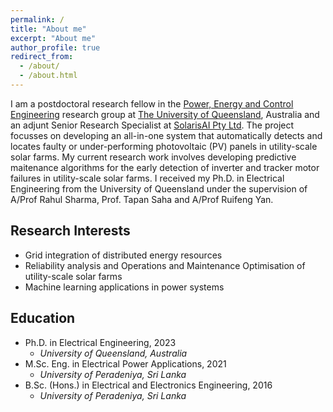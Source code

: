 ```yaml
---
permalink: /
title: "About me"
excerpt: "About me"
author_profile: true
redirect_from: 
  - /about/
  - /about.html
---
```

I am a postdoctoral research fellow in the [Power, Energy and Control Engineering](https://www.itee.uq.edu.au/research/power-and-energy-systems) research group at [The University of Queensland](https://www.uq.edu.au/), Australia and an adjunt Senior Research Specialist at [SolarisAI Pty Ltd](https://www.solarisai.com). The project focusses on developing an all-in-one system that automatically detects and locates faulty or under-performing photovoltaic (PV) panels in utility-scale solar farms. My current research work involves developing predictive maitenance algorithms for the early detection of inverter and tracker motor failures in utility-scale solar farms.
I received my Ph.D. in Electrical Engineering from the University of Queensland under the supervision of A/Prof Rahul Sharma, Prof. Tapan Saha and A/Prof  Ruifeng Yan. 


## Research Interests

- Grid integration of distributed energy resources
- Reliability analysis and Operations and Maintenance Optimisation of utility-scale solar farms
- Machine learning applications in power systems


## Education

* Ph.D. in Electrical Engineering, 2023
  * *University of Queensland, Australia*
* M.Sc. Eng. in Electrical Power Applications, 2021
  * *University of Peradeniya, Sri Lanka*
* B.Sc. (Hons.) in Electrical and Electronics Engineering, 2016
  * *University of Peradeniya, Sri Lanka*


